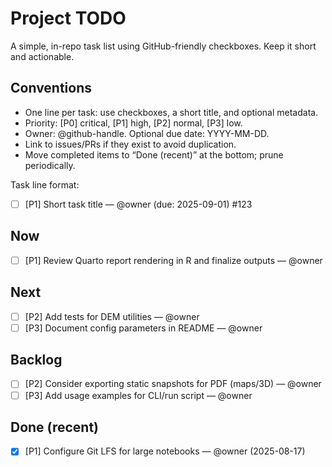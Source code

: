 # Project TODO

A simple, in-repo task list using GitHub-friendly checkboxes. Keep it short and actionable.

## Conventions
- One line per task: use checkboxes, a short title, and optional metadata.
- Priority: [P0] critical, [P1] high, [P2] normal, [P3] low.
- Owner: @github-handle. Optional due date: YYYY-MM-DD.
- Link to issues/PRs if they exist to avoid duplication.
- Move completed items to “Done (recent)” at the bottom; prune periodically.

Task line format:
- [ ] [P1] Short task title — @owner (due: 2025-09-01) #123

## Now
- [ ] [P1] Review Quarto report rendering in R and finalize outputs — @owner

## Next
- [ ] [P2] Add tests for DEM utilities — @owner
- [ ] [P3] Document config parameters in README — @owner

## Backlog
- [ ] [P2] Consider exporting static snapshots for PDF (maps/3D) — @owner
- [ ] [P3] Add usage examples for CLI/run script — @owner

## Done (recent)
- [x] [P1] Configure Git LFS for large notebooks — @owner (2025-08-17)
